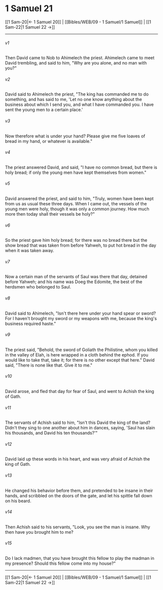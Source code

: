 # 1 Samuel 21

[[1 Sam-20|← 1 Samuel 20]] | [[Bibles/WEB/09 - 1 Samuel/1 Samuel]] | [[1 Sam-22|1 Samuel 22 →]]
***



###### v1 
Then David came to Nob to Ahimelech the priest. Ahimelech came to meet David trembling, and said to him, "Why are you alone, and no man with you?" 

###### v2 
David said to Ahimelech the priest, "The king has commanded me to do something, and has said to me, 'Let no one know anything about the business about which I send you, and what I have commanded you. I have sent the young men to a certain place.' 

###### v3 
Now therefore what is under your hand? Please give me five loaves of bread in my hand, or whatever is available." 

###### v4 
The priest answered David, and said, "I have no common bread, but there is holy bread; if only the young men have kept themselves from women." 

###### v5 
David answered the priest, and said to him, "Truly, women have been kept from us as usual these three days. When I came out, the vessels of the young men were holy, though it was only a common journey. How much more then today shall their vessels be holy?" 

###### v6 
So the priest gave him holy bread; for there was no bread there but the show bread that was taken from before Yahweh, to put hot bread in the day when it was taken away. 

###### v7 
Now a certain man of the servants of Saul was there that day, detained before Yahweh; and his name was Doeg the Edomite, the best of the herdsmen who belonged to Saul. 

###### v8 
David said to Ahimelech, "Isn't there here under your hand spear or sword? For I haven't brought my sword or my weapons with me, because the king's business required haste." 

###### v9 
The priest said, "Behold, the sword of Goliath the Philistine, whom you killed in the valley of Elah, is here wrapped in a cloth behind the ephod. If you would like to take that, take it; for there is no other except that here." David said, "There is none like that. Give it to me." 

###### v10 
David arose, and fled that day for fear of Saul, and went to Achish the king of Gath. 

###### v11 
The servants of Achish said to him, "Isn't this David the king of the land? Didn't they sing to one another about him in dances, saying, 'Saul has slain his thousands, and David his ten thousands?'" 

###### v12 
David laid up these words in his heart, and was very afraid of Achish the king of Gath. 

###### v13 
He changed his behavior before them, and pretended to be insane in their hands, and scribbled on the doors of the gate, and let his spittle fall down on his beard. 

###### v14 
Then Achish said to his servants, "Look, you see the man is insane. Why then have you brought him to me? 

###### v15 
Do I lack madmen, that you have brought this fellow to play the madman in my presence? Should this fellow come into my house?"

***
[[1 Sam-20|← 1 Samuel 20]] | [[Bibles/WEB/09 - 1 Samuel/1 Samuel]] | [[1 Sam-22|1 Samuel 22 →]]

